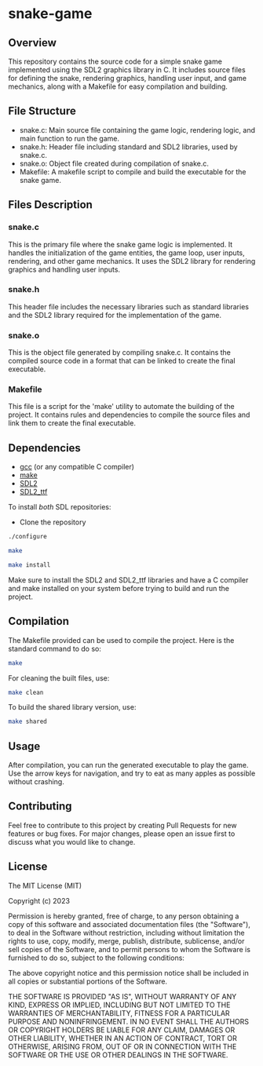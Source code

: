 # snake-game

## Overview

This repository contains the source code for a simple snake game implemented using the SDL2 graphics library in C. It includes source files for defining the snake, rendering graphics, handling user input, and game mechanics, along with a Makefile for easy compilation and building.

## File Structure
- snake.c: Main source file containing the game logic, rendering logic, and main function to run the game.
- snake.h: Header file including standard and SDL2 libraries, used by snake.c.
- snake.o: Object file created during compilation of snake.c.
- Makefile: A makefile script to compile and build the executable for the snake game.

## Files Description
### snake.c
This is the primary file where the snake game logic is implemented. It handles the initialization of the game entities, the game loop, user inputs, rendering, and other game mechanics. It uses the SDL2 library for rendering graphics and handling user inputs.

### snake.h

This header file includes the necessary libraries such as standard libraries and the SDL2 library required for the implementation of the game.

### snake.o

This is the object file generated by compiling snake.c. It contains the compiled source code in a format that can be linked to create the final executable.

### Makefile

This file is a script for the 'make' utility to automate the building of the project. It contains rules and dependencies to compile the source files and link them to create the final executable.

## Dependencies

- [gcc](https://gcc.gnu.org/) (or any compatible C compiler)
- [make](https://www.gnu.org/software/make/)
- [SDL2](https://github.com/libsdl-org/SDL/tree/SDL2)
- [SDL2_ttf](https://github.com/libsdl-org/SDL_ttf/tree/SDL2)

To install *both* SDL repositories:
- Clone the repository

``` sh
./configure
```

``` sh
make
```

``` sh
make install
```

Make sure to install the SDL2 and SDL2_ttf libraries and have a C compiler and make installed on your system before trying to build and run the project.

## Compilation

The Makefile provided can be used to compile the project. Here is the standard command to do so:

``` sh
make
```

For cleaning the built files, use:

``` sh
make clean
```

To build the shared library version, use:

``` sh
make shared
```

## Usage

After compilation, you can run the generated executable to play the game. Use the arrow keys for navigation, and try to eat as many apples as possible without crashing.

## Contributing

Feel free to contribute to this project by creating Pull Requests for new features or bug fixes. For major changes, please open an issue first to discuss what you would like to change.

## License

The MIT License (MIT)

Copyright (c) 2023 

Permission is hereby granted, free of charge, to any person obtaining
a copy of this software and associated documentation files (the
"Software"), to deal in the Software without restriction, including
without limitation the rights to use, copy, modify, merge, publish,
distribute, sublicense, and/or sell copies of the Software, and to
permit persons to whom the Software is furnished to do so, subject to
the following conditions:

The above copyright notice and this permission notice shall be
included in all copies or substantial portions of the Software.

THE SOFTWARE IS PROVIDED "AS IS", WITHOUT WARRANTY OF ANY KIND,
EXPRESS OR IMPLIED, INCLUDING BUT NOT LIMITED TO THE WARRANTIES OF
MERCHANTABILITY, FITNESS FOR A PARTICULAR PURPOSE AND NONINFRINGEMENT.
IN NO EVENT SHALL THE AUTHORS OR COPYRIGHT HOLDERS BE LIABLE FOR ANY
CLAIM, DAMAGES OR OTHER LIABILITY, WHETHER IN AN ACTION OF CONTRACT,
TORT OR OTHERWISE, ARISING FROM, OUT OF OR IN CONNECTION WITH THE
SOFTWARE OR THE USE OR OTHER DEALINGS IN THE SOFTWARE.
